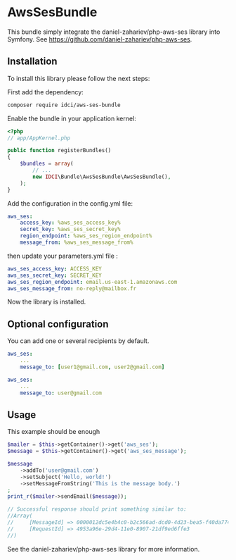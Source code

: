 AwsSesBundle
============

This bundle simply integrate the daniel-zahariev/php-aws-ses library into Symfony.
See https://github.com/daniel-zahariev/php-aws-ses.

Installation
------------

To install this library please follow the next steps:

First add the dependency:

```sh
composer require idci/aws-ses-bundle
```

Enable the bundle in your application kernel:

```php
<?php
// app/AppKernel.php

public function registerBundles()
{
    $bundles = array(
        // ...
        new IDCI\Bundle\AwsSesBundle\AwsSesBundle(),
    );
}
```

Add the configuration in the config.yml file:


```yml
aws_ses:
    access_key: %aws_ses_access_key%
    secret_key: %aws_ses_secret_key%
    region_endpoint: %aws_ses_region_endpoint%
    message_from: %aws_ses_message_from%
```

then update your parameters.yml file :

```yml
aws_ses_access_key: ACCESS_KEY
aws_ses_secret_key: SECRET_KEY
aws_ses_region_endpoint: email.us-east-1.amazonaws.com
aws_ses_message_from: no-reply@mailbox.fr
```

Now the library is installed.

Optional configuration
----------------------

You can add one or several recipients by default.

```yml
aws_ses:
    ...
    message_to: [user1@gmail.com, user2@gmail.com]
```

```yml
aws_ses:
    ...
    message_to: user@gmail.com
```

Usage
-----

This example should be enough

```php
$mailer = $this->getContainer()->get('aws_ses');
$message = $this->getContainer()->get('aws_ses_message');

$message
    ->addTo('user@gmail.com')
    ->setSubject('Hello, world!')
    ->setMessageFromString('This is the message body.')
;
print_r($mailer->sendEmail($message));

// Successful response should print something similar to:
//Array(
//     [MessageId] => 0000012dc5e4b4c0-b2c566ad-dcd0-4d23-bea5-f40da774033c-000000
//     [RequestId] => 4953a96e-29d4-11e0-8907-21df9ed6ffe3
//)
```

See the daniel-zahariev/php-aws-ses library for more information.
